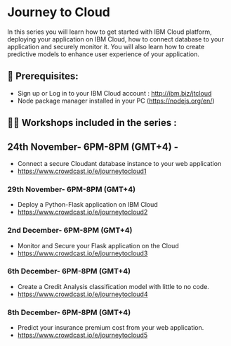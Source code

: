 # Journey to Cloud

In this series you will learn how to get started with IBM Cloud platform, deploying your application on IBM Cloud, how to connect database to your application and securely monitor it. You will also learn how to create predictive models to enhance user experience of your application. 

## 🎈 Prerequisites:
- Sign up or Log in to your IBM Cloud account : http://ibm.biz/jtcloud
- Node package manager installed in your PC (https://nodejs.org/en/)

## 🙇🏻 Workshops included in the series :

## 24th November- 6PM-8PM (GMT+4) - 
- Connect a secure Cloudant database instance to your web application
- https://www.crowdcast.io/e/journeytocloud1

### 29th November- 6PM-8PM (GMT+4) 
- Deploy a Python-Flask application on IBM Cloud
- https://www.crowdcast.io/e/journeytocloud2

### 2nd December- 6PM-8PM (GMT+4) 
- Monitor and Secure your Flask application on the Cloud
- https://www.crowdcast.io/e/journeytocloud3

### 6th December- 6PM-8PM (GMT+4) 
- Create a Credit Analysis classification model with little to no code.
- https://www.crowdcast.io/e/journeytocloud4

### 8th December- 6PM-8PM (GMT+4) 
- Predict your insurance premium cost from your web application.
- https://www.crowdcast.io/e/journeytocloud5
